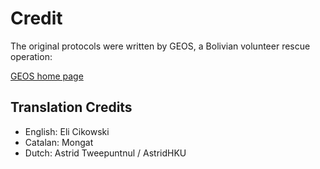 Credit
======

The original protocols were written by GEOS, a Bolivian volunteer rescue operation:

[GEOS home page](https://www.facebook.com/pg/geosbolivia/posts/?ref=page_internal)

Translation Credits
-------------------

* English: Eli Cikowski
* Catalan: Mongat
* Dutch: Astrid Tweepuntnul / AstridHKU
